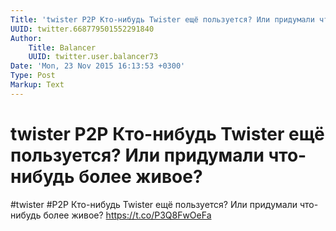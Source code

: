 ```yaml
---
Title: 'twister P2P Кто-нибудь Twister ещё пользуется? Или придумали что-нибудь более живое?'
UUID: twitter.668779501552291840
Author:
    Title: Balancer
    UUID: twitter.user.balancer73
Date: 'Mon, 23 Nov 2015 16:13:53 +0300'
Type: Post
Markup: Text
---
```


# twister P2P Кто-нибудь Twister ещё пользуется? Или придумали что-нибудь более живое?

#twister #P2P Кто-нибудь Twister ещё пользуется? Или
придумали что-нибудь более живое? https://t.co/P3Q8FwOeFa